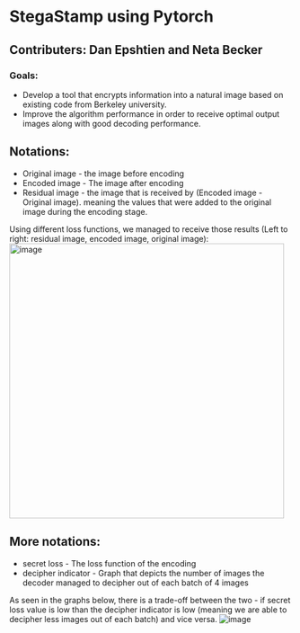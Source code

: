 # StegaStamp using Pytorch
## Contributers: Dan Epshtien and Neta Becker

### Goals: 
* Develop a tool that encrypts information into a natural image based on existing code from Berkeley university. 
* Improve the algorithm performance in order to receive optimal output images along with good decoding performance. 

## Notations:
* Original image - the image before encoding
* Encoded image - The image after encoding
* Residual image - the image that is received by (Encoded image - Original image). meaning the values that were added to the original image during the encoding stage.

Using different loss functions, we managed to receive those results (Left to right: residual image, encoded image, original image):
<img width="489" alt="image" src="https://github.com/netabecker/Stegastamp_projectA/assets/83274903/f14e81b4-cdf2-4dfc-bd24-83b0402268fd">

## More notations:
* secret loss - The loss function of the encoding
* decipher indicator - Graph that depicts the number of images the decoder managed to decipher out of each batch of 4 images

As seen in the graphs below, there is a trade-off between the two - if secret loss value is low than the decipher indicator is low (meaning we are able to decipher less images out of each batch) and vice versa.
![image](https://github.com/netabecker/Stegastamp_projectA/assets/83274903/ce739378-b2f7-46f0-b4b7-8b84ed083659)

